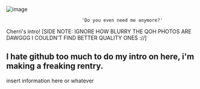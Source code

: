 ![image](https://github.com/user-attachments/assets/8ab83552-a87a-43fe-a5c8-335e41a9f144)

								'Do you even need me anymore?'


 Cherri's intro! [SIDE NOTE: IGNORE HOW BLURRY THE QOH PHOTOS ARE DAWGGG I COULDN'T FIND BETTER QUALITY ONES ://]
 
I hate github too much to do my intro on here, i'm making a freaking rentry.
-----------------------------------------------------------------------------
insert information here or whatever
